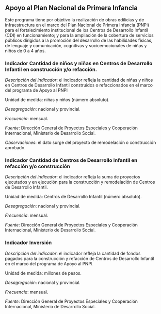## Apoyo al Plan Nacional de Primera Infancia

Este programa tiene por objetivo la realización de obras edilicias y de infraestructura en el marco del Plan Nacional de Primera Infancia (PNPI) para el fortalecimiento institucional de los Centros de Desarrollo Infantil (CDI) en funcionamiento; y para la ampliación de la cobertura de servicios públicos dirigidos a la promoción del desarrollo de las habilidades físicas, de lenguaje y comunicación, cognitivas y socioemocionales de niñas y niños de 0 a 4 años.

### Indicador Cantidad de niños y niñas en Centros de Desarrollo Infantil en construcción y/o refacción.

*Descripción del indicador*: el indicador refleja la cantidad de niñas y niños en Centros de Desarrollo Infantil construidos o refaccionados en el marco del programa de Apoyo al PNPI 

Unidad de medida: niñas y niños (número absoluto).

*Desagregación*: nacional y provincial. 

*Frecuencia*: mensual.

*Fuente*: Dirección General de Proyectos Especiales y Cooperación Internacional, Ministerio de Desarrollo Social.

*Observaciones*: el dato surge del proyecto de remodelación o construcción aprobado.


### Indicador Cantidad de Centros de Desarrollo Infantil en refacción y/o construcción

*Descripción del indicador*: el indicador refleja la suma de proyectos ejecutados y en ejecución para la construcción y remodelación de Centros de Desarrollo Infantil.

Unidad de medida: Centros de Desarrollo Infantil (número absoluto).

*Desagregación*: nacional y provincial. 

*Frecuencia*: mensual.

*Fuente*: Dirección General de Proyectos Especiales y Cooperación Internacional, Ministerio de Desarrollo Social.


### Indicador Inversión 

*Descripción del indicador*: el indicador refleja la cantidad de fondos pagados para la construcción y refacción de Centros de Desarrollo Infantil en el marco del programa de Apoyo al PNPI. 

Unidad de medida: millones de pesos.

*Desagregación*: nacional y provincial. 

*Frecuencia*: mensual.

*Fuente*: Dirección General de Proyectos Especiales y Cooperación Internacional, Ministerio de Desarrollo Social.
